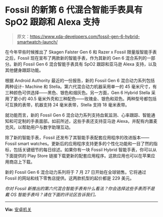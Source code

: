 # Fossil 的新第 6 代混合智能手表具有 SpO2 跟踪和 Alexa 支持

> 原文：<https://www.xda-developers.com/fossil-gen-6-hybrid-smartwatch-launch/>

在今年早些时候推出了 Skagen Falster Gen 6 和 Razer x Fossil 限量版智能手表之后，Fossil 现在宣布了两款新的智能手表，作为其新的 Gen 6 混合系列的一部分。新的 Fossil Gen 6 混合智能手表具有 SpO2 跟踪和亚马逊 Alexa 支持，以及其他健身跟踪功能。

根据 Android Authority 最近的一份报告，新的 Fossil Gen 6 混合动力系列包括两种设计- Machine 和 Stella。第六代混合动力机器采用单一的 45 毫米尺寸，有三种颜色可供选择——黑色、银色和烟灰色。另一方面，Gen 6 Hybrid Stella 采用了更小的 40.5 毫米外壳和三种配色——玫瑰金、银色和双色。两种型号都包括可互换的表带，机器支持 24 毫米表带，Stella 支持 18 毫米表带。

就功能而言，新的 Fossil Gen 6 混合动力系列支持血氧监测、心率跟踪、智能通知和可定制的手表面部。如前所述，这些手表还支持亚马逊 Alexa，并配有内置麦克风，以帮助用户与数字助理互动。

除了新的智能手表，Fossil 还发布了其智能手表配套应用程序的改进版本——Fossil smart watches。更新后的应用程序支持更多的个性化功能和一目了然的指标，包括关键细节的每日综述。如果你有一块 Fossil Hybrid 智能手表，你可以从下面提供的 Play Store 链接下载更新的配套应用程序。这款应用也可以在苹果应用商店上下载。

新的 Fossil Gen 6 混合动力系列将于 7 月 27 日开始在全球销售。它将通过 Fossil 的网站和线下零售店提供。这两款机型的起价都是 229 美元。

*你对 Fossil 新推出的第六代混合智能手表有什么看法？你会选择这些手表而不是戴 OS 智能手表吗？请在下面的评论区告诉我们。*

* * *

**Via:** [安卓机关](https://www.androidauthority.com/fossil-gen-6-hybrid-3179369/)